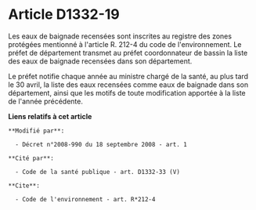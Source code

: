 # Article D1332-19

Les eaux de baignade recensées sont inscrites au registre des zones protégées mentionné à l'article R. 212-4 du code de
l'environnement. Le préfet de département transmet au préfet coordonnateur de bassin la liste des eaux de baignade recensées
dans son département. 

Le préfet notifie chaque année au ministre chargé de la santé, au plus tard le 30 avril, la liste des eaux recensées comme
eaux de baignade dans son département, ainsi que les motifs de toute modification apportée à la liste de l'année précédente.

**Liens relatifs à cet article**

	**Modifié par**:

	  - Décret n°2008-990 du 18 septembre 2008 - art. 1

	**Cité par**:

	  - Code de la santé publique - art. D1332-33 (V)

	**Cite**:

	  - Code de l'environnement - art. R*212-4
